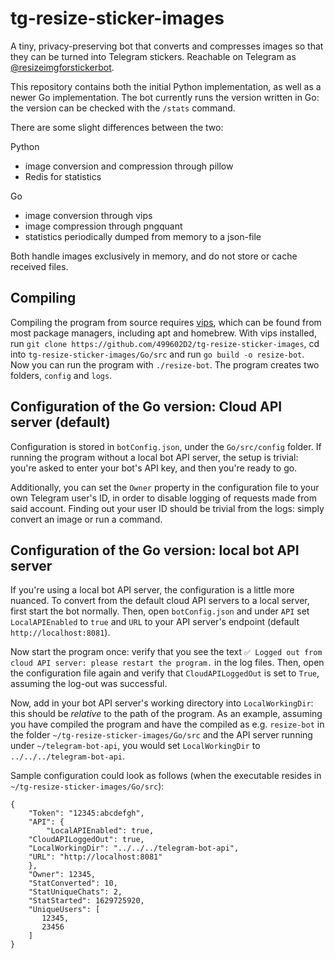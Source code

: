 # tg-resize-sticker-images
A tiny, privacy-preserving bot that converts and compresses images so that they can be turned into Telegram stickers. Reachable on Telegram as [@resizeimgforstickerbot](https://t.me/resizeimgforstickerbot).

This repository contains both the initial Python implementation, as well as a newer Go implementation. The bot currently runs the version written in Go: the version can be checked with the `/stats` command.

There are some slight differences between the two:

Python
- image conversion and compression through pillow
- Redis for statistics

Go
- image conversion through vips
- image compression through pngquant
- statistics periodically dumped from memory to a json-file

Both handle images exclusively in memory, and do not store or cache received files.

## Compiling
Compiling the program from source requires [vips](https://libvips.github.io/libvips/), which can be found from most package managers, including apt and homebrew. With vips installed, run `git clone https://github.com/499602D2/tg-resize-sticker-images`, cd into `tg-resize-sticker-images/Go/src` and run `go build -o resize-bot`. Now you can run the program with `./resize-bot`. The program creates two folders, `config` and `logs`.

## Configuration of the Go version: Cloud API server (default)
Configuration is stored in `botConfig.json`, under the `Go/src/config` folder. If running the program without a local bot API server, the setup is trivial: you're asked to enter your bot's API key, and then you're ready to go.

Additionally, you can set the `Owner` property in the configuration file to your own Telegram user's ID, in order to disable logging of requests made from said account. Finding out your user ID should be trivial from the logs: simply convert an image or run a command.

## Configuration of the Go version: local bot API server
If you're using a local bot API server, the configuration is a little more nuanced. To convert from the default cloud API servers to a local server, first start the bot normally. Then, open `botConfig.json` and under `API` set `LocalAPIEnabled` to `true` and `URL` to your API server's endpoint (default `http://localhost:8081`).

Now start the program once: verify that you see the text `✅ Logged out from cloud API server: please restart the program.` in the log files. Then, open the configuration file again and verify that `CloudAPILoggedOut` is set to `True`, assuming the log-out was successful.

Now, add in your bot API server's working directory into `LocalWorkingDir`: this should be _relative_ to the path of the program. As an example, assuming you have compiled the program and have the compiled as e.g. `resize-bot` in the folder `~/tg-resize-sticker-images/Go/src` and the API server running under `~/telegram-bot-api`, you would set `LocalWorkingDir` to `../../../telegram-bot-api`.

Sample configuration could look as follows (when the executable resides in `~/tg-resize-sticker-images/Go/src`):

```
{
    "Token": "12345:abcdefgh",
    "API": {
        "LocalAPIEnabled": true,
	"CloudAPILoggedOut": true,
	"LocalWorkingDir": "../../../telegram-bot-api",
	"URL": "http://localhost:8081"
    },
    "Owner": 12345,
    "StatConverted": 10,
    "StatUniqueChats": 2,
    "StatStarted": 1629725920,
    "UniqueUsers": [
       12345,
       23456
    ]
}
```
